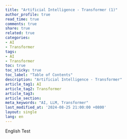 ```yaml
---
title: "Artificial Intelligence - Transformer (1)"
author_profile: true
read_time: true
comments: true
share: true
related: true
categories:
- AI
- Transformer
tags:
- AI
- Transformer
toc: true
toc_sticky: true
toc_label: "Table of Contents"
description: "Artificial Intelligence - Transformer"
article_tag1: AI
article_tag2: Transformer
article_tag3: 
article_section: 
meta_keywords: "AI, LLM, Transformer"
last_modified_at: '2024-08-25 21:00:00 +0800'
layout: single
lang: en
---
```



English Test